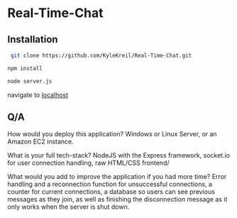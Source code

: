 # Real-Time-Chat

## Installation

  ```sh
   git clone https://github.com/KyleKreil/Real-Time-Chat.git
   ```
   ```sh
   npm install
   ```
   ```sh
   node server.js
   ```
navigate to [localhost](localhost:3000)

## Q/A
How would you deploy this application?
Windows or Linux Server, or an Amazon EC2 instance.

What is your full tech-stack?
NodeJS with the Express framework, socket.io for user connection handling, raw HTML/CSS frontend/

What would you add to improve the application if you had more time?
Error handling and a reconnection function for unsuccessful connections, a counter for current connections, a database so users can see previous messages as they join, as well as finishing the disconnection message as it only works when the server is shut down.
